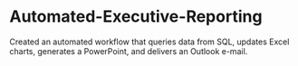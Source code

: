 # Automated-Executive-Reporting
Created an automated workflow that queries data from SQL, updates Excel charts, generates a PowerPoint, and delivers an Outlook e-mail.
